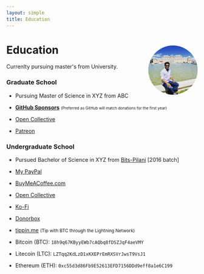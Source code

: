```yaml
---
layout: simple
title: Education
---
```


<style>
.hero-body .column {
	margin-bottom: 180px;
}

.hero-body .tagline {
	font-size: 18px;
	margin-top: 5px;
}

#self-photo {
	margin-top: 30px;
	margin-left: 30px;
	border-radius: 50%;
	width: 130px;
}
</style>

<img id="self-photo" src="/ishan.jpg" align="right">

# Education 
Currenlty pursuing master's from University.


### Graduate School
- Pursuing Master of Science in XYZ from ABC 

- [**GitHub Sponsors**](https://github.com/users/sindresorhus/sponsorship) <span style="font-size: 10px">(Preferred as GitHub will match donations for the first year)</span>
- [Open Collective](https://opencollective.com/sindresorhus)
- [Patreon](https://www.patreon.com/sindresorhus)

### Undergraduate School
- Pursued Bachelor of Science in XYZ from [Bits-Pilani](https://www.bits-pilani.ac.in/) [2016 batch]

- [My PayPal](https://www.paypal.me/sindresorhus)
- [BuyMeACoffee.com](https://www.buymeacoffee.com/sindresorhus)
- [Open Collective](https://opencollective.com/sindresorhus)
- [Ko-Fi](https://ko-fi.com/sindresorhus)
- [Donorbox](https://donorbox.org/sindresorhus)
- [tippin.me](https://tippin.me/@sindresorhus) <small>(Tip with BTC through the Lightning Network)</small>
- Bitcoin (BTC): `18h9q67KByyEWb7cAQbq8fDSZJqF4aeVMY`
- Litecoin (LTC): `LZTqq2KdLzD1xKXEPrEmRXSVrJwsT9VsJ1`
- Ethereum (ETH): `0xc55d3d86Fb9E52613EFD7156DDd9eff8a1e6C199`

